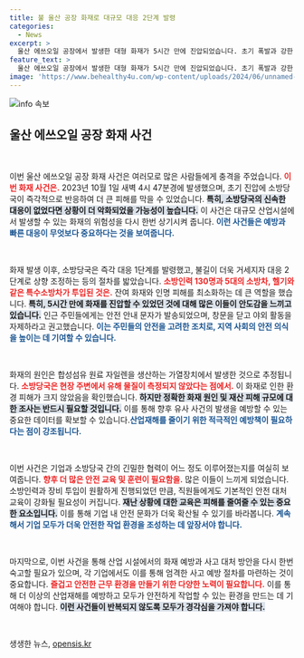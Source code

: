 ```yaml
---
title: 불 울산 공장 화재로 대규모 대응 2단계 발령
categories:
  - News
excerpt: >
  울산 에쓰오일 공장에서 발생한 대형 화재가 5시간 만에 진압되었습니다. 초기 폭발과 강한 불길에도 불구하고, 신속한 대응으로 인명 피해는 없는 상황입니다. 화재 원인은 합성섬유 원료 가열장치에서 발생한 것으로 추정되며, 소방당국은 정확한 원인을 조사 중입니다.
feature_text: >
  울산 에쓰오일 공장에서 발생한 대형 화재가 5시간 만에 진압되었습니다. 초기 폭발과 강한 불길에도 불구하고, 신속한 대응으로 인명 피해는 없는 상황입니다. 화재 원인은 합성섬유 원료 가열장치에서 발생한 것으로 추정되며, 소방당국은 정확한 원인을 조사 중입니다.
image: 'https://www.behealthy4u.com/wp-content/uploads/2024/06/unnamed-file.png'
---
```


<p><img src="https://www.behealthy4u.com/wp-content/uploads/2024/06/unnamed-file.png" alt="info 속보" /></p>

<h2 data-ke-size="size26">울산 에쓰오일 공장 화재 사건</h2>

<p data-ke-size="size16">&nbsp;</p>

<p>이번 울산 에쓰오일 공장 화재 사건은 여러모로 많은 사람들에게 충격을 주었습니다. <b><span style="color: #ee2323;">이번 화재 사건은.</span></b> 2023년 10월 1일 새벽 4시 47분경에 발생했으며, 초기 진압에 소방당국이 즉각적으로 반응하여 더 큰 피해를 막을 수 있었습니다. <b><span style="background-color: #21538527;">특히, 소방당국의 신속한 대응이 없었다면 상황이 더 악화되었을 가능성이 높습니다.</span></b> 이 사건은 대규모 산업시설에서 발생할 수 있는 화재의 위험성을 다시 한번 상기시켜 줍니다. <b><span style="color: #1a5490;">이런 사건들은 예방과 빠른 대응이 무엇보다 중요하다는 것을 보여줍니다.</span></b></p>

<p data-ke-size="size16">&nbsp;</p>

<p>화재 발생 이후, 소방당국은 즉각 대응 1단계를 발령했고, 불길이 더욱 거세지자 대응 2단계로 상향 조정하는 등의 절차를 밟았습니다. <b><span style="color: #ee2323;">소방인력 130명과 5대의 소방차, 헬기와 같은 특수소방차가 투입된 것은.</span></b> 잔여 화재와 인명 피해를 최소화하는 데 큰 역할을 했습니다. <b><span style="background-color: #21538527;">특히, 5시간 만에 화재를 진압할 수 있었던 것에 대해 많은 이들이 안도감을 느끼고 있습니다.</span></b> 인근 주민들에게는 안전 안내 문자가 발송되었으며, 창문을 닫고 야외 활동을 자제하라고 권고했습니다. <b><span style="color: #1a5490;">이는 주민들의 안전을 고려한 조치로, 지역 사회의 안전 의식을 높이는 데 기여할 수 있습니다.</span></b></p>

<p data-ke-size="size16">&nbsp;</p>

<p>화재의 원인은 합성섬유 원료 자일렌을 생산하는 가열장치에서 발생한 것으로 추정됩니다. <b><span style="color: #ee2323;">소방당국은 현장 주변에서 유해 물질이 측정되지 않았다는 점에서.</span></b> 이 화재로 인한 환경 피해가 크지 않았음을 확인했습니다. <b><span style="background-color: #21538527;">하지만 정확한 화재 원인 및 재산 피해 규모에 대한 조사는 반드시 필요할 것입니다.</span></b> 이를 통해 향후 유사 사건의 발생을 예방할 수 있는 중요한 데이터를 확보할 수 있습니다.<b><span style="color: #1a5490;">산업재해를 줄이기 위한 적극적인 예방책이 필요하다는 점이 강조됩니다.</span></b></p>

<p data-ke-size="size16">&nbsp;</p>

<p>이번 사건은 기업과 소방당국 간의 긴밀한 협력이 어느 정도 이루어졌는지를 여실히 보여줍니다. <b><span style="color: #ee2323;">향후 더 많은 안전 교육 및 훈련이 필요함을.</span></b> 많은 이들이 느끼게 되었습니다. 소방인력과 장비 투입이 원활하게 진행되었던 만큼, 직원들에게도 기본적인 안전 대처 교육이 강화될 필요성이 커집니다. <b><span style="background-color: #21538527;">재난 상황에 대한 교육은 피해를 줄여줄 수 있는 중요한 요소입니다.</span></b> 이를 통해 기업 내 안전 문화가 더욱 확산될 수 있기를 바라봅니다. <b><span style="color: #1a5490;">계속해서 기업 모두가 더욱 안전한 작업 환경을 조성하는 데 앞장서야 합니다.</span></b></p>

<p data-ke-size="size16">&nbsp;</p>

<p>마지막으로, 이번 사건을 통해 산업 시설에서의 화재 예방과 사고 대처 방안을 다시 한번 숙고할 필요가 있으며, 각 기업에서도 이를 통해 엄격한 사고 예방 절차를 마련하는 것이 중요합니다. <b><span style="color: #ee2323;">즐겁고 안전한 근무 환경을 만들기 위한 다양한 노력이 필요합니다.</span></b> 이를 통해 더 이상의 산업재해를 예방하고 모두가 안전하게 작업할 수 있는 환경을 만드는 데 기여해야 합니다. <b><span style="background-color: #21538527;">이런 사건들이 반복되지 않도록 모두가 경각심을 가져야 합니다.</span></b> </p>

<p data-ke-size="size16">&nbsp;</p>
생생한 뉴스, <a href="https://opensis.kr" rel="dofollow">opensis.kr</a>



